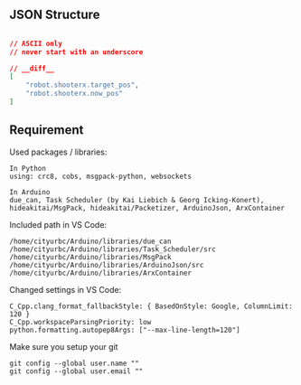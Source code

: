 
## JSON Structure

```json

// ASCII only
// never start with an underscore

// __diff__
[
    "robot.shooterx.target_pos",
    "robot.shooterx.now_pos"
]

```


## Requirement

Used packages / libraries:
```
In Python
using: crc8, cobs, msgpack-python, websockets

In Arduino
due_can, Task Scheduler (by Kai Liebich & Georg Icking-Konert), hideakitai/MsgPack, hideakitai/Packetizer, ArduinoJson, ArxContainer
```


Included path in VS Code:
```
/home/cityurbc/Arduino/libraries/due_can
/home/cityurbc/Arduino/libraries/Task_Scheduler/src
/home/cityurbc/Arduino/libraries/MsgPack
/home/cityurbc/Arduino/libraries/ArduinoJson/src
/home/cityurbc/Arduino/libraries/ArxContainer
```


Changed settings in VS Code:
```
C_Cpp.clang_format_fallbackStyle: { BasedOnStyle: Google, ColumnLimit: 120 }
C_Cpp.workspaceParsingPriority: low
python.formatting.autopep8Args: ["--max-line-length=120"]
```


Make sure you setup your git
```
git config --global user.name ""
git config --global user.email ""
```